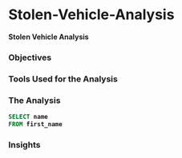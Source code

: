 # Stolen-Vehicle-Analysis

<b>Stolen Vehicle Analysis<b>

<h3>Objectives</h3>

<h3>Tools Used for the Analysis</h3>

<h3>The Analysis</h3>

```sql
SELECT name
FROM first_name
```

<h3>Insights</h3>




